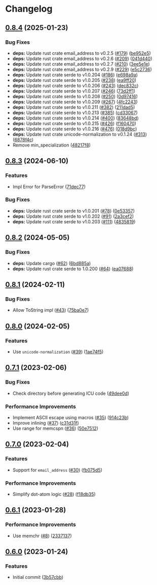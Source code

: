 # Changelog

## [0.8.4](https://github.com/mathematic-inc/addr-spec-rs/compare/v0.8.3...v0.8.4) (2025-01-23)


### Bug Fixes

* **deps:** Update rust crate email_address to v0.2.5 ([#179](https://github.com/mathematic-inc/addr-spec-rs/issues/179)) ([be952e5](https://github.com/mathematic-inc/addr-spec-rs/commit/be952e5cdd5db5028520e9010ca7ccb82282da92))
* **deps:** Update rust crate email_address to v0.2.6 ([#209](https://github.com/mathematic-inc/addr-spec-rs/issues/209)) ([041d440](https://github.com/mathematic-inc/addr-spec-rs/commit/041d440fb22e4bf84372bf878637b258b0b37fa9))
* **deps:** Update rust crate email_address to v0.2.7 ([#210](https://github.com/mathematic-inc/addr-spec-rs/issues/210)) ([3ee5e1e](https://github.com/mathematic-inc/addr-spec-rs/commit/3ee5e1ef3b5672d666edaeb8f9186277b48777f1))
* **deps:** Update rust crate email_address to v0.2.9 ([#229](https://github.com/mathematic-inc/addr-spec-rs/issues/229)) ([e5c2736](https://github.com/mathematic-inc/addr-spec-rs/commit/e5c27360b3eadf2571630152bfe0e60f9c2de89c))
* **deps:** Update rust crate serde to v1.0.204 ([#186](https://github.com/mathematic-inc/addr-spec-rs/issues/186)) ([e698a9a](https://github.com/mathematic-inc/addr-spec-rs/commit/e698a9a5a6b3e293674d49cec615ed9213306521))
* **deps:** Update rust crate serde to v1.0.205 ([#238](https://github.com/mathematic-inc/addr-spec-rs/issues/238)) ([ea9ff20](https://github.com/mathematic-inc/addr-spec-rs/commit/ea9ff20bce1fee800d655aeeea5613385722b57f))
* **deps:** Update rust crate serde to v1.0.206 ([#243](https://github.com/mathematic-inc/addr-spec-rs/issues/243)) ([dec832c](https://github.com/mathematic-inc/addr-spec-rs/commit/dec832cc09211a31ebdb07b17a9c48f6c73637bb))
* **deps:** Update rust crate serde to v1.0.207 ([#246](https://github.com/mathematic-inc/addr-spec-rs/issues/246)) ([73d2ff1](https://github.com/mathematic-inc/addr-spec-rs/commit/73d2ff19666ebd34ad7f12ff718f467d4339594b))
* **deps:** Update rust crate serde to v1.0.208 ([#250](https://github.com/mathematic-inc/addr-spec-rs/issues/250)) ([0d97416](https://github.com/mathematic-inc/addr-spec-rs/commit/0d97416dc5ea6ea9e4ac20988dd31c061af5aab4))
* **deps:** Update rust crate serde to v1.0.209 ([#267](https://github.com/mathematic-inc/addr-spec-rs/issues/267)) ([4fc2243](https://github.com/mathematic-inc/addr-spec-rs/commit/4fc224308e3357c9a8ec55a5428cdf919bc1a4c8))
* **deps:** Update rust crate serde to v1.0.211 ([#382](https://github.com/mathematic-inc/addr-spec-rs/issues/382)) ([211dad5](https://github.com/mathematic-inc/addr-spec-rs/commit/211dad57999302e172408d49ed15bde6a93b23d6))
* **deps:** Update rust crate serde to v1.0.213 ([#385](https://github.com/mathematic-inc/addr-spec-rs/issues/385)) ([cd33067](https://github.com/mathematic-inc/addr-spec-rs/commit/cd33067740fa73af6473075a0a96d77e50dde4b7))
* **deps:** Update rust crate serde to v1.0.214 ([#400](https://github.com/mathematic-inc/addr-spec-rs/issues/400)) ([83648bd](https://github.com/mathematic-inc/addr-spec-rs/commit/83648bd91533d9f768dc89d611ea43ae14b0664b))
* **deps:** Update rust crate serde to v1.0.215 ([#426](https://github.com/mathematic-inc/addr-spec-rs/issues/426)) ([f160470](https://github.com/mathematic-inc/addr-spec-rs/commit/f16047076fbc57750dffb3a8e2db5259e484a369))
* **deps:** Update rust crate serde to v1.0.216 ([#476](https://github.com/mathematic-inc/addr-spec-rs/issues/476)) ([018d9bc](https://github.com/mathematic-inc/addr-spec-rs/commit/018d9bc460ddeab51b179adfba5e6b8f2d7d2c5d))
* **deps:** Update rust crate unicode-normalization to v0.1.24 ([#313](https://github.com/mathematic-inc/addr-spec-rs/issues/313)) ([6878f4c](https://github.com/mathematic-inc/addr-spec-rs/commit/6878f4c8916adf0276d4c848fd303a027903875e))
* Remove min_specialization ([48217f8](https://github.com/mathematic-inc/addr-spec-rs/commit/48217f861fa3ceba1daa0600b53af5f6f50c77e1))

## [0.8.3](https://github.com/mathematic-inc/addr-spec-rs/compare/v0.8.2...v0.8.3) (2024-06-10)


### Features

* Impl Error for ParseError ([71dec77](https://github.com/mathematic-inc/addr-spec-rs/commit/71dec77a423887185b70a0892e13f22763ebeaf9))


### Bug Fixes

* **deps:** Update rust crate serde to v1.0.201 ([#78](https://github.com/mathematic-inc/addr-spec-rs/issues/78)) ([0e53357](https://github.com/mathematic-inc/addr-spec-rs/commit/0e533578aacb333b6f603ea9df166bdf66420ff4))
* **deps:** Update rust crate serde to v1.0.202 ([#91](https://github.com/mathematic-inc/addr-spec-rs/issues/91)) ([2a3cef2](https://github.com/mathematic-inc/addr-spec-rs/commit/2a3cef2120fed5b0d22761a51f2e2dd4a2912bfd))
* **deps:** Update rust crate serde to v1.0.203 ([#111](https://github.com/mathematic-inc/addr-spec-rs/issues/111)) ([4835819](https://github.com/mathematic-inc/addr-spec-rs/commit/483581997aa0c288c5e51ad25b25595472a9ee40))

## [0.8.2](https://github.com/mathematic-inc/addr-spec-rs/compare/v0.8.1...v0.8.2) (2024-05-05)


### Bug Fixes

* **deps:** Update cargo ([#62](https://github.com/mathematic-inc/addr-spec-rs/issues/62)) ([6bd885a](https://github.com/mathematic-inc/addr-spec-rs/commit/6bd885afe18beea4b0aa92687bb6771e97c523a2))
* **deps:** Update rust crate serde to 1.0.200 ([#64](https://github.com/mathematic-inc/addr-spec-rs/issues/64)) ([ea07688](https://github.com/mathematic-inc/addr-spec-rs/commit/ea07688122d7c6dfa107c4ce12e3e6d3b1a1306d))

## [0.8.1](https://github.com/mathematic-inc/addr-spec-rs/compare/v0.8.0...v0.8.1) (2024-02-11)


### Bug Fixes

* Allow ToString impl ([#43](https://github.com/mathematic-inc/addr-spec-rs/issues/43)) ([75ba0e7](https://github.com/mathematic-inc/addr-spec-rs/commit/75ba0e7527b3934a1e81def5d9075b70f568e914))

## [0.8.0](https://github.com/mathematic-inc/addr-spec-rs/compare/v0.7.1...v0.8.0) (2024-02-05)


### Features

* Use `unicode-normalization` ([#39](https://github.com/mathematic-inc/addr-spec-rs/issues/39)) ([1ae74f5](https://github.com/mathematic-inc/addr-spec-rs/commit/1ae74f57ff96403b92e60053e82945853188dab0))

## [0.7.1](https://github.com/mathematic-inc/addr-spec-rs/compare/v0.7.0...v0.7.1) (2023-02-06)


### Bug Fixes

* Check directory before generating ICU code ([49dee0d](https://github.com/mathematic-inc/addr-spec-rs/commit/49dee0d6f9b28a105983ac2f7250f3470be99683))


### Performance Improvements

* Implement ASCII escape using macros ([#35](https://github.com/mathematic-inc/addr-spec-rs/issues/35)) ([914c23b](https://github.com/mathematic-inc/addr-spec-rs/commit/914c23bc6987fca5519e83ed1424eeed8aa2d7ca))
* Improve inlining ([#37](https://github.com/mathematic-inc/addr-spec-rs/issues/37)) ([c31d31f](https://github.com/mathematic-inc/addr-spec-rs/commit/c31d31f7d5545cf7072300c2a6deb573b0e4e835))
* Use range for memcspn ([#36](https://github.com/mathematic-inc/addr-spec-rs/issues/36)) ([50e7512](https://github.com/mathematic-inc/addr-spec-rs/commit/50e751214cbf5f21a39517ae91df0ba60bcafedd))

## [0.7.0](https://github.com/mathematic-inc/addr-spec-rs/compare/v0.6.1...v0.7.0) (2023-02-04)


### Features

* Support for `email_address` ([#30](https://github.com/mathematic-inc/addr-spec-rs/issues/30)) ([fb075d5](https://github.com/mathematic-inc/addr-spec-rs/commit/fb075d5ffdcb9b28457cf20a7d881451eff4c7cd))


### Performance Improvements

* Simplify dot-atom logic ([#28](https://github.com/mathematic-inc/addr-spec-rs/issues/28)) ([f18db35](https://github.com/mathematic-inc/addr-spec-rs/commit/f18db358c9a0db006e91ac324a2d989f845aacb8))

## [0.6.1](https://github.com/mathematic-inc/addr-spec-rs/compare/v0.6.0...v0.6.1) (2023-01-28)


### Performance Improvements

* Use memchr ([#8](https://github.com/mathematic-inc/addr-spec-rs/issues/8)) ([2337137](https://github.com/mathematic-inc/addr-spec-rs/commit/2337137e5e5aefe10706d374d888fa08e4e4a243))

## [0.6.0](https://github.com/mathematic-inc/addr-spec-rs/commits/v0.6.0) (2023-01-24)


### Features

* Initial commit ([3b57cbb](https://github.com/mathematic-inc/addr-spec-rs/commit/3b57cbba07ecfb7d8ace80146abeda90797326c8))

